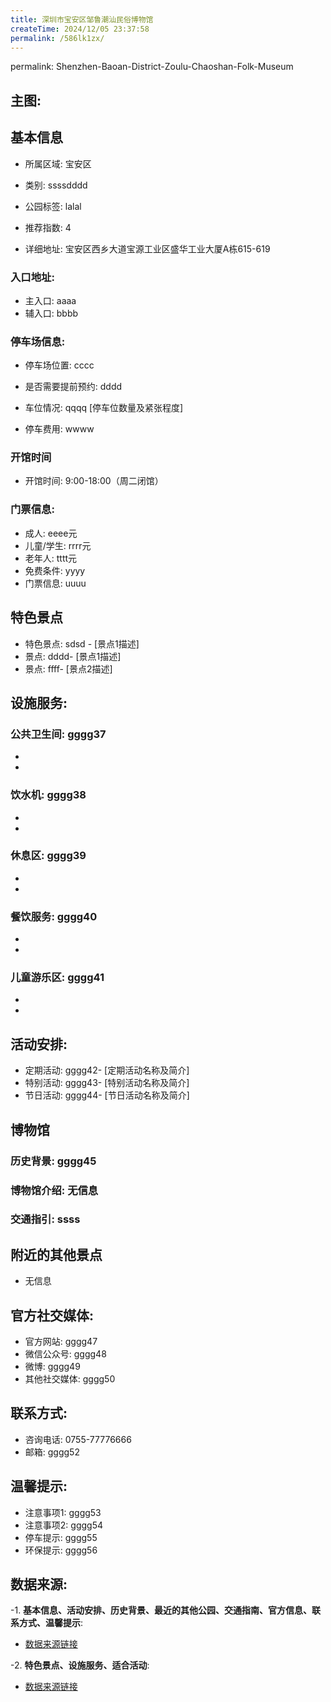 ```yaml
---
title: 深圳市宝安区邹鲁潮汕民俗博物馆
createTime: 2024/12/05 23:37:58
permalink: /586lk1zx/
---
```

permalink: Shenzhen-Baoan-District-Zoulu-Chaoshan-Folk-Museum
## 主图:
<ImageCard
image="https://cn.bing.com/th?id=OHR.AlfanzinaLighthouse_ZH-CN9704515669_1920x1080.webp"
title= "深圳市宝安区邹鲁潮汕民俗博物馆"
description= ""
date="2024/12/05"
href="/"
author="市文化广电旅游体育局"
/>
## 基本信息

- 所属区域: 宝安区

- 类别: ssssdddd

- 公园标签: lalal

- 推荐指数: 4

- 详细地址: 宝安区西乡大道宝源工业区盛华工业大厦A栋615-619

### 入口地址:
- 主入口: aaaa
- 辅入口: bbbb
### 停车场信息:
- 停车场位置: cccc

- 是否需要提前预约: dddd

- 车位情况: qqqq [停车位数量及紧张程度]

- 停车费用: wwww

### 开馆时间
- 开馆时间: 9:00-18:00（周二闭馆）

### 门票信息:
- 成人: eeee元
- 儿童/学生: rrrr元
- 老年人: tttt元
- 免费条件: yyyy
- 门票信息: uuuu
## 特色景点
- 特色景点: sdsd - [景点1描述]
- 景点: dddd- [景点1描述]
- 景点: ffff- [景点2描述]
## 设施服务:
### 公共卫生间: gggg37
- 
- 
### 饮水机: gggg38
- 
- 
### 休息区: gggg39
- 
- 
### 餐饮服务: gggg40
- 
- 
### 儿童游乐区: gggg41
- 
- 
## 活动安排:
- 定期活动: gggg42- [定期活动名称及简介]
- 特别活动: gggg43- [特别活动名称及简介]
- 节日活动: gggg44- [节日活动名称及简介]
## 博物馆
### 历史背景: gggg45
### 博物馆介绍: 无信息
### 交通指引: ssss

## 附近的其他景点
- 无信息

## 官方社交媒体:
- 官方网站: gggg47
- 微信公众号: gggg48
- 微博: gggg49
- 其他社交媒体: gggg50

## 联系方式:
- 咨询电话: 0755-77776666
- 邮箱: gggg52

## 温馨提示:
- 注意事项1: gggg53
- 注意事项2: gggg54
- 停车提示: gggg55
- 环保提示: gggg56

## 数据来源:
-1. **基本信息、活动安排、历史背景、最近的其他公园、交通指南、官方信息、联系方式、温馨提示**:
- [数据来源链接](http://wtl.sz.gov.cn/ggfw/whl/bwgylb/index.html)

-2. **特色景点、设施服务、适合活动**:
- [数据来源链接](http://wtl.sz.gov.cn/ggfw/whl/bwgylb/index.html)

